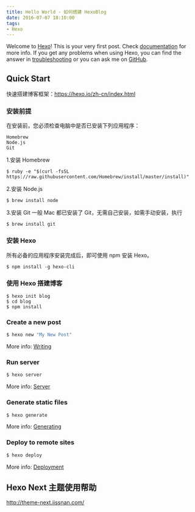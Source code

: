 ```yaml
---
title: Hello World - 如何搭建 HexoBlog
date: 2016-07-07 18:10:00
tags: 
- Hexo
---
```

Welcome to [Hexo](https://hexo.io/)! This is your very first post. Check [documentation](https://hexo.io/docs/) for more info. If you get any problems when using Hexo, you can find the answer in [troubleshooting](https://hexo.io/docs/troubleshooting.html) or you can ask me on [GitHub](https://github.com/hexojs/hexo/issues).

<!--more-->

## Quick Start

快速搭建博客框架：https://hexo.io/zh-cn/index.html

### 安装前提

在安装前，您必须检查电脑中是否已安装下列应用程序：

    Homebrew
    Node.js
    Git

1.安装 Homebrew

```
$ ruby -e "$(curl -fsSL https://raw.githubusercontent.com/Homebrew/install/master/install)"
```

2.安装 Node.js

```
$ brew install node
```

3.安装 Git
一般 Mac 都已安装了 Git，无需自己安装，如需手动安装，执行

```
$ brew install git
```

### 安装 Hexo

所有必备的应用程序安装完成后，即可使用 npm 安装 Hexo。

```
$ npm install -g hexo-cli
```

### 使用 Hexo 搭建博客

```
$ hexo init blog
$ cd blog
$ npm install
```

### Create a new post

``` bash
$ hexo new "My New Post"
```

More info: [Writing](https://hexo.io/docs/writing.html)

### Run server

``` bash
$ hexo server
```

More info: [Server](https://hexo.io/docs/server.html)

### Generate static files

``` bash
$ hexo generate
```

More info: [Generating](https://hexo.io/docs/generating.html)

### Deploy to remote sites

``` bash
$ hexo deploy
```

More info: [Deployment](https://hexo.io/docs/deployment.html)

## Hexo Next 主题使用帮助 

http://theme-next.iissnan.com/


